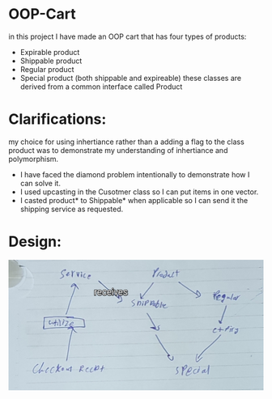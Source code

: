# OOP-Cart
in this project I have made an OOP cart that has four types of products:
  - Expirable product
  - Shippable product
  - Regular product
  - Special product (both shippable and expireable)
these classes are derived from a common interface called Product
# Clarifications:
my choice for using inhertiance rather than a adding a flag to the class product was to demonstrate my understanding of inhertiance and polymorphism.
  -  I have faced the diamond problem intentionally to demonstrate how I can solve it.
  -  I used upcasting in the Cusotmer class so I can put items in one vector.
  -  I casted product* to Shippable* when applicable so I can send it the shipping service as requested.
# Design:
![design](https://github.com/MostafaEwis/OOP-Cart/blob/master/design.jpg)
